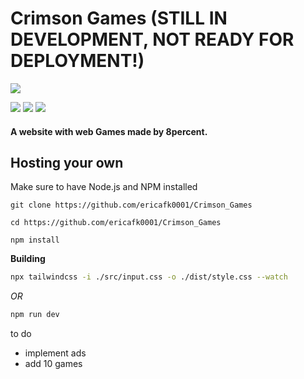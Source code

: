 # Crimson Games (STILL IN DEVELOPMENT, NOT READY FOR DEPLOYMENT!)

![](https://media.discordapp.net/attachments/1176571299326349367/1191433196391374848/serpentbyte.png?ex=65a56ba1&is=6592f6a1&hm=ad620e783cc0754b6c1ae438927fa0e2f867817aeedb2baa95ee8686ced2dde3&=&format=webp&quality=lossless&width=228&height=243)

![](https://img.shields.io/github/stars/ericafk0001/Crimson_Games) ![](https://img.shields.io/github/forks/ericafk0001/Crimson_Games) ![](https://img.shields.io/github/issues/ericafk0001/Crimson_Games)

#### A website with web Games made by 8percent.

## Hosting your own

Make sure to have Node.js and NPM installed

`git clone https://github.com/ericafk0001/Crimson_Games`

`cd https://github.com/ericafk0001/Crimson_Games`

`npm install`

**Building**

```bash
npx tailwindcss -i ./src/input.css -o ./dist/style.css --watch
```

_OR_

```bash
npm run dev
```

to do

- implement ads
- add 10 games
